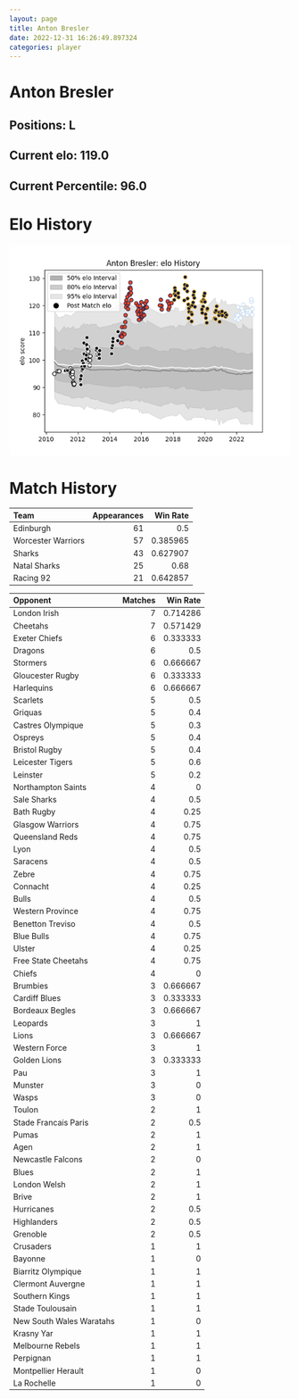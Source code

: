 ```yaml
---  
layout: page  
title: Anton Bresler  
date: 2022-12-31 16:26:49.897324  
categories: player  
---
```

# Anton Bresler

## Positions: L

## Current elo: 119.0

## Current Percentile: 96.0

# Elo History


![elo history](history_AntonBresler.png)
# Match History


| Team               |   Appearances |   Win Rate |
|:-------------------|--------------:|-----------:|
| Edinburgh          |            61 |   0.5      |
| Worcester Warriors |            57 |   0.385965 |
| Sharks             |            43 |   0.627907 |
| Natal Sharks       |            25 |   0.68     |
| Racing 92          |            21 |   0.642857 |

| Opponent                 |   Matches |   Win Rate |
|:-------------------------|----------:|-----------:|
| London Irish             |         7 |   0.714286 |
| Cheetahs                 |         7 |   0.571429 |
| Exeter Chiefs            |         6 |   0.333333 |
| Dragons                  |         6 |   0.5      |
| Stormers                 |         6 |   0.666667 |
| Gloucester Rugby         |         6 |   0.333333 |
| Harlequins               |         6 |   0.666667 |
| Scarlets                 |         5 |   0.5      |
| Griquas                  |         5 |   0.4      |
| Castres Olympique        |         5 |   0.3      |
| Ospreys                  |         5 |   0.4      |
| Bristol Rugby            |         5 |   0.4      |
| Leicester Tigers         |         5 |   0.6      |
| Leinster                 |         5 |   0.2      |
| Northampton Saints       |         4 |   0        |
| Sale Sharks              |         4 |   0.5      |
| Bath Rugby               |         4 |   0.25     |
| Glasgow Warriors         |         4 |   0.75     |
| Queensland Reds          |         4 |   0.75     |
| Lyon                     |         4 |   0.5      |
| Saracens                 |         4 |   0.5      |
| Zebre                    |         4 |   0.75     |
| Connacht                 |         4 |   0.25     |
| Bulls                    |         4 |   0.5      |
| Western Province         |         4 |   0.75     |
| Benetton Treviso         |         4 |   0.5      |
| Blue Bulls               |         4 |   0.75     |
| Ulster                   |         4 |   0.25     |
| Free State Cheetahs      |         4 |   0.75     |
| Chiefs                   |         4 |   0        |
| Brumbies                 |         3 |   0.666667 |
| Cardiff Blues            |         3 |   0.333333 |
| Bordeaux Begles          |         3 |   0.666667 |
| Leopards                 |         3 |   1        |
| Lions                    |         3 |   0.666667 |
| Western Force            |         3 |   1        |
| Golden Lions             |         3 |   0.333333 |
| Pau                      |         3 |   1        |
| Munster                  |         3 |   0        |
| Wasps                    |         3 |   0        |
| Toulon                   |         2 |   1        |
| Stade Francais Paris     |         2 |   0.5      |
| Pumas                    |         2 |   1        |
| Agen                     |         2 |   1        |
| Newcastle Falcons        |         2 |   0        |
| Blues                    |         2 |   1        |
| London Welsh             |         2 |   1        |
| Brive                    |         2 |   1        |
| Hurricanes               |         2 |   0.5      |
| Highlanders              |         2 |   0.5      |
| Grenoble                 |         2 |   0.5      |
| Crusaders                |         1 |   1        |
| Bayonne                  |         1 |   0        |
| Biarritz Olympique       |         1 |   1        |
| Clermont Auvergne        |         1 |   1        |
| Southern Kings           |         1 |   1        |
| Stade Toulousain         |         1 |   1        |
| New South Wales Waratahs |         1 |   0        |
| Krasny Yar               |         1 |   1        |
| Melbourne Rebels         |         1 |   1        |
| Perpignan                |         1 |   1        |
| Montpellier Herault      |         1 |   0        |
| La Rochelle              |         1 |   0        |